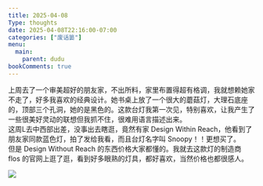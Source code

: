```yaml
---
title: 2025-04-08
Type: thoughts
date: 2025-04-08T22:16:00-07:00
categories: ["废话篓"]
menu:
  main:
    parent: dudu
bookComments: true
---
```


上周去了一个审美超好的朋友家，不出所料，家里布置得超有格调，我就想赖她家不走了，好多我喜欢的经典设计。她书桌上放了一个很大的蘑菇灯，大理石底座的，顶部三个孔洞，她的是黑色的。这款台灯我第一次见，特别喜欢，让我产生了一些很美好灵动的联想但我抓不住，很难用语言描述出来。  
这周L去中西部出差，没事出去瞎逛，竟然有家 Design Within Reach，他看到了朋友家同款蓝色灯，拍了发给我看，而且台灯名字叫 Snoopy！！更想买了。  
但是 Design Without Reach 的东西价格大家都懂的。我就去这款灯的制造商 flos 的官网上逛了逛，看到好多眼熟的灯具，都好喜欢，当然价格也都很感人。

<img src ="https://images.hermanmiller.group/m/5b30d4cd73842a60/W-DWR_2514587_100581698_blue_v1_001.png?trim=auto&trim-sd=1&bg=f8f8f8&auto=format&w=1200&q=68&h=1200">